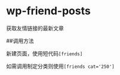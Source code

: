 # wp-friend-posts

获取友情链接的最新文章

##调用方法

新建页面，使用短代码<code>[friends]</code>

如需调用制定分类则使用<code>[friends cat='250']</code>
